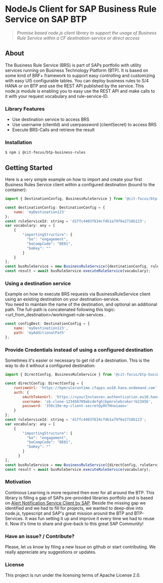 # NodeJs Client for SAP Business Rule Service on SAP BTP
>*Promise based node.js client library to support the usage of Business Rule Service within a CF destination-service or direct access*

## About
The Business Rule Service (BRS) is part of SAPs portfolio with utility services running on Business Technology Platform (BTP). 
It is based on some kind of BRF+ framework to support easy controlling and customizing with easy UI5 configurable tables.
You can deploy business rules to S/4 HANA or on BTP and use the REST API published by the service.
This node.js module is enabling you to easy use the REST API and make calls to it with your request vocabulary and rule-service-ID.


### Library Features

* Use destination service to access BRS
* Use username (clientId) and userpassword (clientSecret) to access BRS
* Execute BRS-Calls and retrieve the result

### Installation

```bash
$ npm i @cit-focus/btp-business-rules
```

## Getting Started

Here is a very simple example on how to import and create your first Business Rules Service client within a configured destination (bound to the container):

```js
import { DestinationConfig, BusinessRuleService } from '@cit-focus/btp-business-rules';

const destinationConfig: DestinationConfig = {
    name: 'myDestination123'
};
const ruleServiceId: string = 'd1ffc4403f634cf4b1a79f6e2718b123';
var vocabulary: any = [
    {
        "importingStructure": {
          "bo": "engagement",
          "boCompCode": "DE01",
          "boKey": ""
        }
    }
];
const busRuleService = new BusinessRuleService({destinationConfig, ruleServiceId});
const result = await busRuleService.executeRuleService(vocabulary);
```

### Using a destination service

Example on how to execute BRS requests via BusinessRuleService client using an existing destination on your destination-service.  
You need to maintain the name of the destination, and optional an additional path. The full-path is concatenated following this logic: <url_from_destination><path>/workingset-rule-services .

```js
const configDest: DestinationConfig = {
    name: 'myDestination123',
    path: 'myAdditionalPath'
};
```

### Provide Credentials instead of using a configured destination
Sometimes it's easier or necessary to get rid of a destination. This is the way to do it without a configured destination:
```js
import { DirectConfig, BusinessRuleService } from '@cit-focus/btp-business-rules';

const directConfig: DirectConfig = {
    runtimeUrl: 'https://bpmruleruntime.cfapps.eu10.hana.ondemand.com',
    auth: {
        oAuthTokenUrl: 'https://<yourInstance>.authentication.eu10.hana.ondemand.com',
        username: 'sb-clone-123456789abcdefgh|bpmrulebroker!b23456',
        password: '350c19e-my-client-secretQy0V7Hnoiaeo='
    }
};
const ruleServiceId: string = 'd1ffc4403f634cf4b1a79f6e2718b123';
var vocabulary: any = [
    {
        "importingStructure": {
          "bo": "engagement",
          "boCompCode": "DE01",
          "boKey": ""
        }
      }
];
const busRuleService = new BusinessRuleService({directConfig, ruleServiceId});
const result = await busRuleService.executeRuleService(vocabulary);
```

### Motivation
Continious Learning is more required then ever for all around the BTP. This library is filling a gap of SAPs pre-provided libraries portfolio and is based on [Alert Notification Service Client by SAP](https://github.com/SAP/alert-notification-node-client). Beside the missing gap we identified and we had to fill for projects, we wanted to deep-dive into node.js, typescript and SAP's great mission around the BTP and BTP-Services. It was fun setting it up and improve it every time we had to reuse it. Now it's time to share and give-back to this great SAP Community!

### Have an issue? / Contribute?
Please, let us know by filing a new Issue on github or start contributing. We really appreciate any suggestions or updates.

### License
This project is run under the licensing terms of Apache License 2.0.